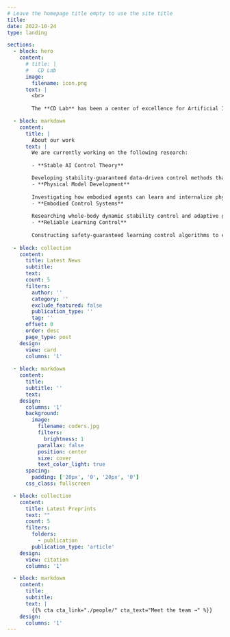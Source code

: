 ```yaml
---
# Leave the homepage title empty to use the site title
title:
date: 2022-10-24
type: landing

sections:
  - block: hero
    content:
      # title: |
      #   CD Lab
      image:
        filename: icon.png
      text: |
        <br>
        
        The **CD Lab** has been a center of excellence for Artificial Intelligence theory research since its founding in 2021.

  - block: markdown
    content:
      title: |
        About our work
      text: |
        We are currently working on the following research:
        
        - **Stable AI Control Theory**

        Developing stability-guaranteed data-driven control methods that systematically integrate learning and control, establishing a theoretical foundation for reliable AI operation in dynamic environments.
        - **Physical Model Development**
        
        Investigating how embodied agents can learn and internalize physical models from data, enabling robots to effectively understand and learn the physical characteristics of the real world.
        - **Embodied Control Systems**
        
        Researching whole-body dynamic stability control and adaptive generalization strategies, facilitated by physics-aware execution, to achieve more stable, practical, and physically consistent robotic behaviors.
        - **Reliable Learning Control**
        
        Constructing safety-guaranteed learning control algorithms to enhance adaptability and generalization in complex environments, promoting the reliable deployment of intelligent control systems in real-world applications.
  
  - block: collection
    content:
      title: Latest News
      subtitle:
      text:
      count: 5
      filters:
        author: ''
        category: ''
        exclude_featured: false
        publication_type: ''
        tag: ''
      offset: 0
      order: desc
      page_type: post
    design:
      view: card
      columns: '1'
  
  - block: markdown
    content:
      title:
      subtitle: ''
      text:
    design:
      columns: '1'
      background:
        image: 
          filename: coders.jpg
          filters:
            brightness: 1
          parallax: false
          position: center
          size: cover
          text_color_light: true
      spacing:
        padding: ['20px', '0', '20px', '0']
      css_class: fullscreen

  - block: collection
    content:
      title: Latest Preprints
      text: ""
      count: 5
      filters:
        folders:
          - publication
        publication_type: 'article'
    design:
      view: citation
      columns: '1'

  - block: markdown
    content:
      title:
      subtitle:
      text: |
        {{% cta cta_link="./people/" cta_text="Meet the team →" %}}
    design:
      columns: '1'
---
```


